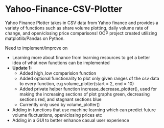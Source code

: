 # Yahoo-Finance-CSV-Plotter
Yahoo Finance Plotter takes in CSV data from Yahoo finance and provides a variety of functions such as share volume plotting, daily volume rate of change, and open/closing price comparisons! OOP project created utilizing matplotlib/Pandas on Python.

Need to implement/improve on
- Learning more about finance from learning resources to get a better idea of what new functions can be implemented
- **Update 1:**
  - Added high_low comparision function
  - Added optional functionality to plot only given ranges of the csv data to every function, e.g volume_plotter(start = 2, end = 10)
  - Added private helper function increase_decrease_plotter(), used for making the increasing sections of plot graphs green, decreasing sections red, and stagnant sections blue
   - Currently only used by volume_plotter()
- Adding in functions that use machine learning which can predict future volume fluctuations, open/closing prices etc
- Adding in a GUI to better enhance casual user experience
